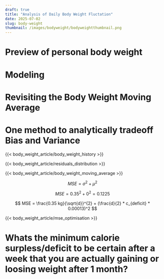 ```yaml
---
draft: true
title: "Analysis of Daily Body Weight Fluctation"
date: 2025-07-02
slug: body-weight
thumbnail: /images/bodyweight/bodyweightthumbnail.png
---
```


# Preview of personal body weight

# Modeling

# Revisiting the Body Weight Moving Average

# One method to analytically tradeoff Bias and Variance

{{< body_weight_article/body_weight_history >}}

{{< body_weight_article/residuals_distribution >}}

{{< body_weight_article/body_weight_moving_average >}}

$$ MSE = \sigma ^2 + \mu^2 $$

$$ MSE = 0.35 ^2 + 0^2 = 0.1225 $$

$$ MSE = \frac{0.35 kg}{\sqrt{d}}^{2} + (\frac{d}{2} * c_{deficit} * 0.00013)^2 $$

{{< body_weight_article/mse_optimisation >}}


# Whats the minimum calorie surpless/deficit to be certain after a week that you are actually gaining or loosing weight after 1 month?